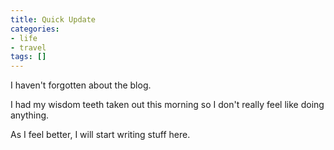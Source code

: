 ```yaml
---
title: Quick Update
categories:
- life
- travel
tags: []
---
```

I haven't forgotten about the blog.

I had my wisdom teeth taken out this morning so I don't really feel like doing anything.

As I feel better, I will start writing stuff here.
